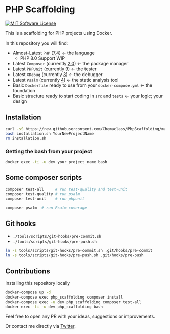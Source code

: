 # PHP Scaffolding

[![MIT Software License](https://img.shields.io/badge/license-MIT-blue.svg?style=flat-square)](LICENSE.md)

This is a scaffolding for PHP projects using Docker. 

In this repository you will find:

* Almost-Latest `PHP` ([7.4](https://en.wikipedia.org/wiki/PHP#Release_history)) <- the language
  - PHP 8.0 Support WIP
* Latest `Composer` (currently [2.0](https://getcomposer.org/)) <- the package manager
* Latest `PHPUnit` (currently [9](https://phpunit.de/announcements/phpunit-9.html)) <- the tester 
* Latest `XDebug` (currently [3](https://xdebug.org/docs/)) <- the debugger
* Latest `Psalm` (currently [4](https://github.com/vimeo/psalm)) <- the static analysis tool
* Basic `Dockerfile` ready to use from your `docker-compose.yml` <- the foundation
* Basic structure ready to start coding in `src` and `tests` <- your logic; your design

## Installation

```bash
curl -sS https://raw.githubusercontent.com/Chemaclass/PhpScaffolding/master/installation.sh > installation.sh
bash installation.sh YourNewProjectName
rm installation.sh
```

### Getting the bash from your project

```bash
docker exec -ti -u dev your_project_name bash
```

## Some composer scripts

```bash
composer test-all     # run test-quality and test-unit
composer test-quality # run psalm
composer test-unit    # run phpunit

composer psalm  # run Psalm coverage
```

## Git hooks

* `./tools/scripts/git-hooks/pre-commit.sh`
* `./tools/scripts/git-hooks/pre-push.sh`

```bash
ln -s tools/scripts/git-hooks/pre-commit.sh .git/hooks/pre-commit
ln -s tools/scripts/git-hooks/pre-push.sh .git/hooks/pre-push
```

## Contributions

Installing this repository locally

```bash
docker-compose up -d
docker-compose exec php_scaffolding composer install
docker-compose exec -u dev php_scaffolding composer test-all
docker exec -ti -u dev php_scaffolding bash
```

Feel free to open any PR with your ideas, suggestions or improvements.

Or contact me directly via [Twitter](https://twitter.com/Chemaclass).
